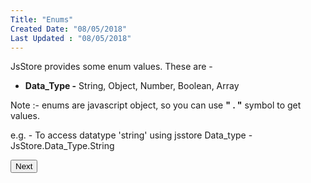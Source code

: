 ```yaml
---
Title: "Enums"
Created Date: "08/05/2018"
Last Updated : "08/05/2018"
---
```


JsStore provides some enum values. These are -

*   **Data_Type -** String, Object, Number, Boolean, Array

Note :- enums are javascript object, so you can use **" . "** symbol to get values.

e.g. - To access datatype 'string' using jsstore Data\_type - JsStore.Data\_Type.String

<p class="margin-top-40px text-center">
    <button class="btn info btnNext">Next</button>
</p>